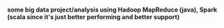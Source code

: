 #### some big data project/analysis using Hadoop MapReduce (java), Spark (scala since it's just better performing and better support)
